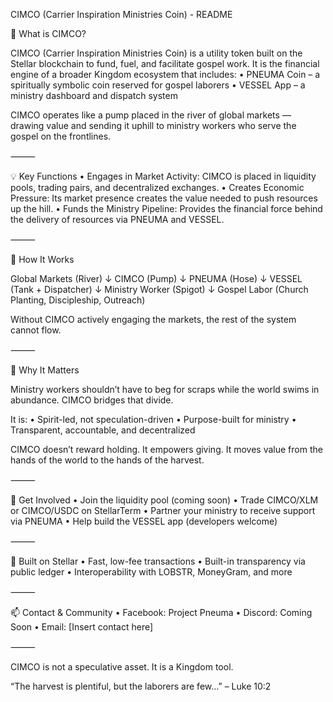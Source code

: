 CIMCO (Carrier Inspiration Ministries Coin) - README

🔹 What is CIMCO?

CIMCO (Carrier Inspiration Ministries Coin) is a utility token built on the Stellar blockchain to fund, fuel, and facilitate gospel work. It is the financial engine of a broader Kingdom ecosystem that includes:
	•	PNEUMA Coin – a spiritually symbolic coin reserved for gospel laborers
	•	VESSEL App – a ministry dashboard and dispatch system

CIMCO operates like a pump placed in the river of global markets — drawing value and sending it uphill to ministry workers who serve the gospel on the frontlines.

⸻

💡 Key Functions
	•	Engages in Market Activity: CIMCO is placed in liquidity pools, trading pairs, and decentralized exchanges.
	•	Creates Economic Pressure: Its market presence creates the value needed to push resources up the hill.
	•	Funds the Ministry Pipeline: Provides the financial force behind the delivery of resources via PNEUMA and VESSEL.

⸻

🔁 How It Works

Global Markets (River)
      ↓
  CIMCO (Pump)
      ↓
  PNEUMA (Hose)
      ↓
  VESSEL (Tank + Dispatcher)
      ↓
  Ministry Worker (Spigot)
      ↓
  Gospel Labor (Church Planting, Discipleship, Outreach)

Without CIMCO actively engaging the markets, the rest of the system cannot flow.

⸻

📖 Why It Matters

Ministry workers shouldn’t have to beg for scraps while the world swims in abundance. CIMCO bridges that divide.

It is:
	•	Spirit-led, not speculation-driven
	•	Purpose-built for ministry
	•	Transparent, accountable, and decentralized

CIMCO doesn’t reward holding.
It empowers giving.
It moves value from the hands of the world to the hands of the harvest.

⸻

🚀 Get Involved
	•	Join the liquidity pool (coming soon)
	•	Trade CIMCO/XLM or CIMCO/USDC on StellarTerm
	•	Partner your ministry to receive support via PNEUMA
	•	Help build the VESSEL app (developers welcome)

⸻

🔐 Built on Stellar
	•	Fast, low-fee transactions
	•	Built-in transparency via public ledger
	•	Interoperability with LOBSTR, MoneyGram, and more

⸻

📫 Contact & Community
	•	Facebook: Project Pneuma
	•	Discord: Coming Soon
	•	Email: [Insert contact here]

⸻

CIMCO is not a speculative asset. It is a Kingdom tool.

“The harvest is plentiful, but the laborers are few…” – Luke 10:2
